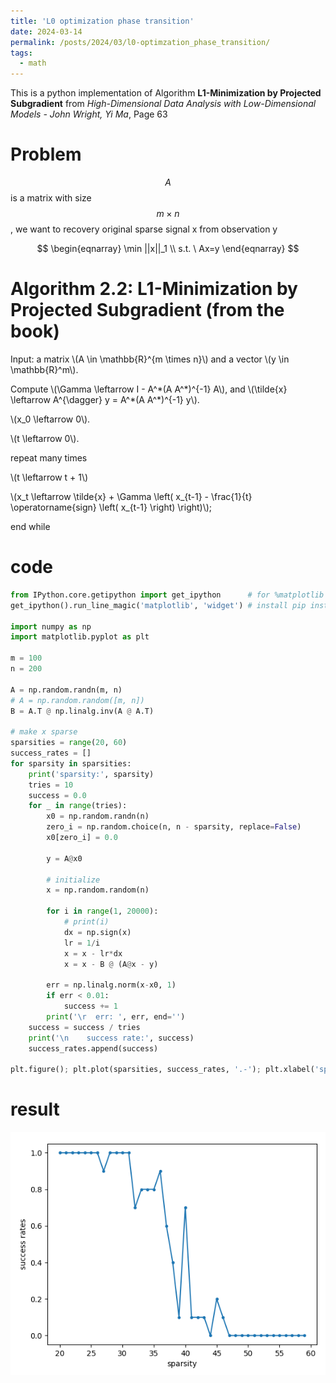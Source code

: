 ```yaml
---
title: 'L0 optimization phase transition'
date: 2024-03-14
permalink: /posts/2024/03/l0-optimzation_phase_transition/
tags:
  - math
---
```


This is a python implementation of Algorithm **L1-Minimization by Projected Subgradient** from *High-Dimensional Data Analysis with Low-Dimensional Models - John Wright, Yi Ma*, Page 63

# Problem

$$A$$ is a matrix with size $$m \times n$$, we want to recovery original sparse signal x from observation y

$$
\begin{eqnarray}
\min ||x||_1 \\
s.t. \  Ax=y 
\end{eqnarray}
$$


# Algorithm 2.2: L1-Minimization by Projected Subgradient (from the book)

<p>Input: a matrix \(A \in \mathbb{R}^{m \times n}\) and a vector \(y \in \mathbb{R}^m\).</p>  
<p>Compute \(\Gamma \leftarrow I - A^*(A A^*)^{-1} A\), and \(\tilde{x} \leftarrow A^{\dagger} y = A^*(A A^*)^{-1} y\).</p>  
<p>\(x_0 \leftarrow 0\).</p>  
<p>\(t \leftarrow 0\).</p>  
<p>repeat many times</p>  
<p>\(t \leftarrow t + 1\)</p>  
<p>\(x_t \leftarrow \tilde{x} + \Gamma \left( x_{t-1} - \frac{1}{t} \operatorname{sign} \left( x_{t-1} \right) \right)\);</p>  
<p>end while</p>

<!-- 
original latex: 

Input: a matrix A \in \mathbb{R}^{m \times n} and a vector y \in \mathbb{R}^m.   
Compute \Gamma \leftarrow I - A^*(A A^*)^{-1} A, and \tilde{x} \leftarrow A^{\dagger} y = A^*(A A^*)^{-1} y.  
x_0 \leftarrow 0.  
t \leftarrow 0.  
repeat many times  
t \leftarrow t + 1  
x_t \leftarrow \tilde{x} + \Gamma \left( x_{t-1} - \frac{1}{t} \operatorname{sign} \left( x_{t-1} \right) \right) ;  
end while 
采用MathJax语法重写此段，输出源码。注意每一行需要能正确的显示，而不是全部显示在一行中 -->

# code

```python
from IPython.core.getipython import get_ipython      # for %matplotlib
get_ipython().run_line_magic('matplotlib', 'widget') # install pip install ipympl 

import numpy as np
import matplotlib.pyplot as plt

m = 100
n = 200

A = np.random.randn(m, n)
# A = np.random.random([m, n])
B = A.T @ np.linalg.inv(A @ A.T)

# make x sparse
sparsities = range(20, 60)
success_rates = []
for sparsity in sparsities:
    print('sparsity:', sparsity)
    tries = 10
    success = 0.0
    for _ in range(tries):
        x0 = np.random.randn(n)
        zero_i = np.random.choice(n, n - sparsity, replace=False)
        x0[zero_i] = 0.0

        y = A@x0

        # initialize
        x = np.random.random(n)

        for i in range(1, 20000):
            # print(i)
            dx = np.sign(x)
            lr = 1/i
            x = x - lr*dx
            x = x - B @ (A@x - y)

        err = np.linalg.norm(x-x0, 1)
        if err < 0.01:
            success += 1
        print('\r  err: ', err, end='')
    success = success / tries
    print('\n    success rate:', success)
    success_rates.append(success)

plt.figure(); plt.plot(sparsities, success_rates, '.-'); plt.xlabel('sparsity'); plt.ylabel('success rates')

```

# result

![L0 phase transition curve](/images/blogs/2024/03/l0-optimzation_phase_transition/transition.png)

